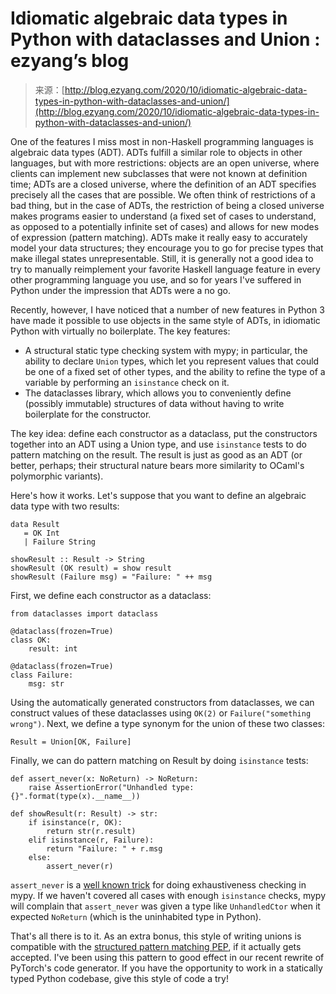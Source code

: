 <!--yml
category: 未分类
date: 2024-07-01 18:16:57
-->

# Idiomatic algebraic data types in Python with dataclasses and Union : ezyang’s blog

> 来源：[http://blog.ezyang.com/2020/10/idiomatic-algebraic-data-types-in-python-with-dataclasses-and-union/](http://blog.ezyang.com/2020/10/idiomatic-algebraic-data-types-in-python-with-dataclasses-and-union/)

One of the features I miss most in non-Haskell programming languages is algebraic data types (ADT). ADTs fulfill a similar role to objects in other languages, but with more restrictions: objects are an open universe, where clients can implement new subclasses that were not known at definition time; ADTs are a closed universe, where the definition of an ADT specifies precisely all the cases that are possible. We often think of restrictions of a bad thing, but in the case of ADTs, the restriction of being a closed universe makes programs easier to understand (a fixed set of cases to understand, as opposed to a potentially infinite set of cases) and allows for new modes of expression (pattern matching). ADTs make it really easy to accurately model your data structures; they encourage you to go for precise types that make illegal states unrepresentable. Still, it is generally not a good idea to try to manually reimplement your favorite Haskell language feature in every other programming language you use, and so for years I've suffered in Python under the impression that ADTs were a no go.

Recently, however, I have noticed that a number of new features in Python 3 have made it possible to use objects in the same style of ADTs, in idiomatic Python with virtually no boilerplate. The key features:

*   A structural static type checking system with mypy; in particular, the ability to declare `Union` types, which let you represent values that could be one of a fixed set of other types, and the ability to refine the type of a variable by performing an `isinstance` check on it.
*   The dataclasses library, which allows you to conveniently define (possibly immutable) structures of data without having to write boilerplate for the constructor.

The key idea: define each constructor as a dataclass, put the constructors together into an ADT using a Union type, and use `isinstance` tests to do pattern matching on the result. The result is just as good as an ADT (or better, perhaps; their structural nature bears more similarity to OCaml's polymorphic variants).

Here's how it works. Let's suppose that you want to define an algebraic data type with two results:

```
data Result
   = OK Int
   | Failure String

showResult :: Result -> String
showResult (OK result) = show result
showResult (Failure msg) = "Failure: " ++ msg

```

First, we define each constructor as a dataclass:

```
from dataclasses import dataclass

@dataclass(frozen=True)
class OK:
    result: int

@dataclass(frozen=True)
class Failure:
    msg: str

```

Using the automatically generated constructors from dataclasses, we can construct values of these dataclasses using `OK(2)` or `Failure("something wrong")`. Next, we define a type synonym for the union of these two classes:

```
Result = Union[OK, Failure]

```

Finally, we can do pattern matching on Result by doing `isinstance` tests:

```
def assert_never(x: NoReturn) -> NoReturn:
    raise AssertionError("Unhandled type: {}".format(type(x).__name__))

def showResult(r: Result) -> str:
    if isinstance(r, OK):
        return str(r.result)
    elif isinstance(r, Failure):
        return "Failure: " + r.msg
    else:
        assert_never(r)

```

`assert_never` is a [well known trick](https://github.com/python/typing/issues/735) for doing exhaustiveness checking in mypy. If we haven't covered all cases with enough `isinstance` checks, mypy will complain that `assert_never` was given a type like `UnhandledCtor` when it expected `NoReturn` (which is the uninhabited type in Python).

That's all there is to it. As an extra bonus, this style of writing unions is compatible with the [structured pattern matching PEP](https://www.python.org/dev/peps/pep-0634/), if it actually gets accepted. I've been using this pattern to good effect in our recent rewrite of PyTorch's code generator. If you have the opportunity to work in a statically typed Python codebase, give this style of code a try!